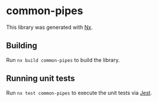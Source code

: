 # common-pipes

This library was generated with [Nx](https://nx.dev).

## Building

Run `nx build common-pipes` to build the library.

## Running unit tests

Run `nx test common-pipes` to execute the unit tests via [Jest](https://jestjs.io).
